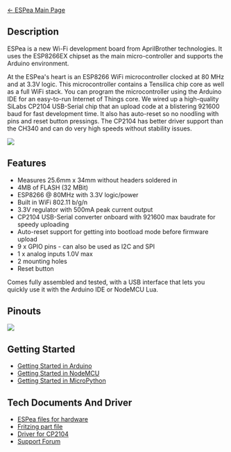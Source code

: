 [← ESPea Main Page](ESPea_And_Shields.md)

## Description

ESPea is a new Wi-Fi development board from AprilBrother technologies.
It uses the ESP8266EX chipset as the main micro-controller and supports
the Arduino environment.

At the ESPea's heart is an ESP8266 WiFi microcontroller clocked at 80
MHz and at 3.3V logic. This microcontroller contains a Tensilica chip
core as well as a full WiFi stack. You can program the microcontroller
using the Arduino IDE for an easy-to-run Internet of Things core. We
wired up a high-quality SiLabs CP2104 USB-Serial chip that an upload
code at a blistering 921600 baud for fast development time. It also has
auto-reset so no noodling with pins and reset button pressings. The
CP2104 has better driver support than the CH340 and can do very high
speeds without stability issues.

<img src="http://i1.aprbrother.com/2.jpg-640.jpg">

## Features

  - Measures 25.6mm x 34mm without headers soldered in
  - 4MB of FLASH (32 MBit)
  - ESP8266 @ 80MHz with 3.3V logic/power
  - Built in WiFi 802.11 b/g/n
  - 3.3V regulator with 500mA peak current output
  - CP2104 USB-Serial converter onboard with 921600 max baudrate for
    speedy uploading
  - Auto-reset support for getting into bootload mode before firmware
    upload
  - 9 x GPIO pins - can also be used as I2C and SPI
  - 1 x analog inputs 1.0V max
  - 2 mounting holes
  - Reset button

Comes fully assembled and tested, with a USB interface that lets you
quickly use it with the Arduino IDE or NodeMCU
Lua.

## Pinouts

<img src="http://i1.aprbrother.com/espea-pinouts.png-640.jpg">

## Getting Started

  - [Getting Started in
    Arduino](ESPea_Getting_Started_in_Arduino.md)
  - [Getting Started in
    NodeMCU](ESPea_Getting_Started_in_NodeMCU.md)
  - [Getting Started in
    MicroPython](ESPea_Getting_Started_in_MicroPython.md)

## Tech Documents And Driver

  - [ESPea files for hardware](https://github.com/AprilBrother/ESPea)
  - [Fritzing part
    file](https://github.com/AprilBrother/fritzing-parts/tree/master/products)
  - [Driver for
    CP2104](https://www.silabs.com/products/mcu/Pages/USBtoUARTBridgeVCPDrivers.aspx)
  - [Support Forum](http://bbs.aprbrother.com/c/wifi)